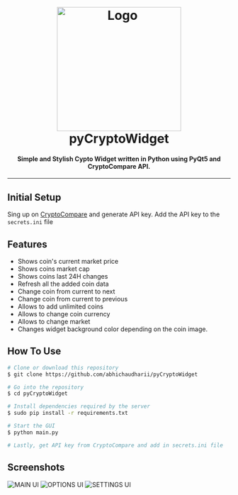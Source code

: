 <h1 align="center">
  <br>
  <a href="https://github.com/abhichaudharii/pyCryptoWidget"><img src="https://i.imgur.com/KVZBGQB.png" alt="Logo" width="280"></a>
  <br>
  <b>pyCryptoWidget</b>
  <br>
</h1>

<h4 align="center">Simple and Stylish Cypto Widget written in Python using PyQt5 and CryptoCompare API.</h4>

---

## Initial Setup
Sing up on [CryptoCompare](https://www.cryptocompare.com/) and generate API key. Add the API key to the `secrets.ini` file

## Features
- Shows coin's current market price
- Shows coins market cap
- Shows coins last 24H changes
- Refresh all the added coin data
- Change coin from current to next
- Change coin from current to previous
- Allows to add unlimited coins
- Allows to change coin currency
- Allows to change market
- Changes widget background color depending on the coin image.


## How To Use

```bash
# Clone or download this repository
$ git clone https://github.com/abhichaudharii/pyCryptoWidget

# Go into the repository
$ cd pyCryptoWidget

# Install dependencies required by the server
$ sudo pip install -r requirements.txt

# Start the GUI
$ python main.py

# Lastly, get API key from CryptoCompare and add in secrets.ini file
```


## Screenshots

![MAIN UI](https://i.imgur.com/5df2Eo5.png)
![OPTIONS UI](https://i.imgur.com/HXPzlSm.png)
![SETTINGS UI](https://i.imgur.com/WCUr9n6.png)
